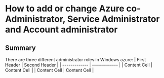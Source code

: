 # How to add or change Azure co-Administrator, Service Administrator and Account administrator
## Summary
There are three different administrator roles in Windows azure:
| First Header  | Second Header |
| ------------- | ------------- |
| Content Cell  | Content Cell  |
| Content Cell  | Content Cell  |
